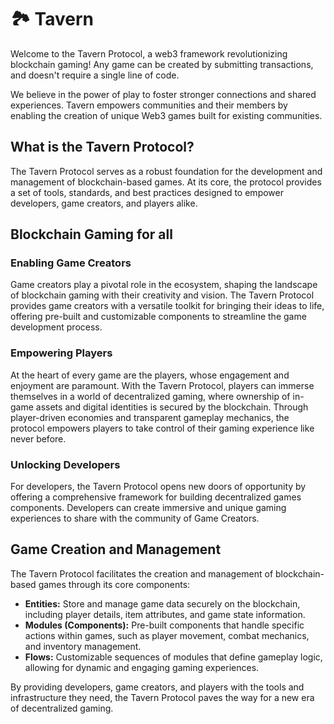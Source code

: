 # 🏞️ Tavern

Welcome to the Tavern Protocol, a web3 framework revolutionizing blockchain gaming!  Any game can be created by submitting transactions, and doesn't require a single line of code. &#x20;

We believe in the power of play to foster stronger connections and shared experiences. Tavern empowers communities and their members by enabling the creation of  unique Web3 games built for existing communities. &#x20;

## What is the Tavern Protocol?

The Tavern Protocol serves as a robust foundation for the development and management of blockchain-based games. At its core, the protocol provides a set of tools, standards, and best practices designed to empower developers, game creators, and players alike.

## Blockchain Gaming for all

### Enabling Game Creators

Game creators play a pivotal role in the ecosystem, shaping the landscape of blockchain gaming with their creativity and vision. The Tavern Protocol provides game creators with a versatile toolkit for bringing their ideas to life, offering pre-built and customizable components to streamline the game development process.

### Empowering Players

At the heart of every game are the players, whose engagement and enjoyment are paramount. With the Tavern Protocol, players can immerse themselves in a world of decentralized gaming, where ownership of in-game assets and digital identities is secured by the blockchain. Through player-driven economies and transparent gameplay mechanics, the protocol empowers players to take control of their gaming experience like never before.

### Unlocking Developers

For developers, the Tavern Protocol opens new doors of opportunity by offering a comprehensive framework for building decentralized games components.  Developers can create immersive and unique gaming experiences to share with the community of Game Creators. &#x20;

## Game Creation and Management

The Tavern Protocol facilitates the creation and management of blockchain-based games through its core components:

* **Entities:** Store and manage game data securely on the blockchain, including player details, item attributes, and game state information.
* **Modules (Components):** Pre-built components that handle specific actions within games, such as player movement, combat mechanics, and inventory management.
* **Flows:** Customizable sequences of modules that define gameplay logic, allowing for dynamic and engaging gaming experiences.

By providing developers, game creators, and players with the tools and infrastructure they need, the Tavern Protocol paves the way for a new era of decentralized gaming.
